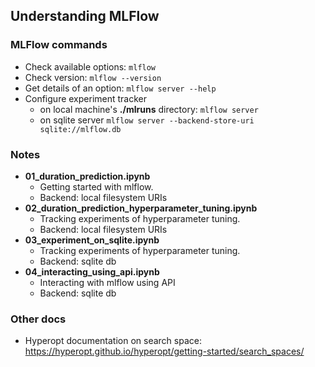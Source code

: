 ## Understanding MLFlow 

### MLFlow commands
- Check available options: `mlflow`
- Check version: `mlflow --version`
- Get details of an option: `mlflow server --help`
- Configure experiment tracker 
    - on local machine's **./mlruns** directory: `mlflow server`
    - on sqlite server `mlflow server --backend-store-uri sqlite://mlflow.db`



### Notes
- **01_duration_prediction.ipynb**  
  - Getting started with mlflow. 
  - Backend: local filesystem URIs
- **02_duration_prediction_hyperparameter_tuning.ipynb**  
  - Tracking experiments of hyperparameter tuning. 
  - Backend: local filesystem URIs
- **03_experiment_on_sqlite.ipynb**  
  - Tracking experiments of hyperparameter tuning. 
  - Backend: sqlite db
- **04_interacting_using_api.ipynb**
  - Interacting with mlflow using API
  - Backend: sqlite db


### Other docs
- Hyperopt documentation on search space: https://hyperopt.github.io/hyperopt/getting-started/search_spaces/
